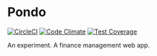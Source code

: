 # Pondo

[![CircleCI](https://circleci.com/gh/asartalo/pondo.svg?style=svg)](https://circleci.com/gh/asartalo/pondo)
[![Code Climate](https://codeclimate.com/github/asartalo/pondo/badges/gpa.svg)](https://codeclimate.com/github/asartalo/pondo)
[![Test Coverage](https://codeclimate.com/github/asartalo/pondo/badges/coverage.svg)](https://codeclimate.com/github/asartalo/pondo/coverage)

An experiment. A finance management web app.

